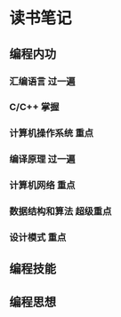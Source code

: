 # 读书笔记

## 编程内功

### 汇编语言 过一遍

### C/C++ 掌握

### 计算机操作系统 重点

### 编译原理 过一遍

### 计算机网络 重点

### 数据结构和算法 超级重点

### 设计模式  重点

## 编程技能

## 编程思想
